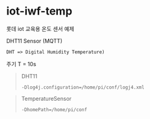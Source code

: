 # iot-iwf-temp

롯데 iot 교육용 온도 센서 예제

DHT11 Sensor (MQTT)

    DHT => Digital Humidity Temperature)


주기 T = 10s

>DHT11
>````
>-Dlog4j.configuration=/home/pi/conf/logj4.xml
>````

>TemperatureSensor
>````
>-DhomePath=/home/pi/conf
>````
